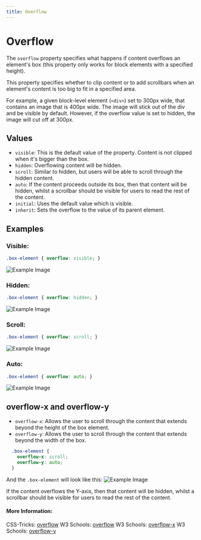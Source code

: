 ```yaml
---
title: Overflow
---
```

# Overflow

The `overflow` property specifies what happens if content overflows an element's box (this property only works for block elements with a specified height).

This property specifies whether to clip content or to add scrollbars when an element's content is too big to fit in a specified area.

For example, a given block-level element (`<div>`) set to 300px wide, that contains an image that is 400px wide. The image will stick out of the div and be visible by default. However, if the overflow value is set to hidden, the image will cut off at 300px.

## Values

* `visible`: This is the default value of the property. Content is not clipped when it's bigger than the box.
* `hidden`: Overflowing content will be hidden.
* `scroll`: Similar to hidden, but users will be able to scroll through the hidden content.
* `auto`: If the content proceeds outside its box, then that content will be hidden, whilst a scrollbar should be visible for users to read the rest of the content.
* `initial`: Uses the default value which is visible.
* `inherit`: Sets the overflow to the value of its parent element.

## Examples

### Visible:
```css
.box-element { overflow: visible; }
```
![Example Image](https://s26.postimg.org/gweu6g5yh/1-vissible.png)

### Hidden:
```css
.box-element { overflow: hidden; }
```
![Example Image](https://s26.postimg.org/l49mf77e1/2-hidden.png)

### Scroll:
```css
.box-element { overflow: scroll; }
```
![Example Image](https://s26.postimg.org/d8z30dxrd/3-scroll.png)

### Auto:
```css
.box-element { overflow: auto; }
```
![Example Image](https://s26.postimg.org/z5q7ei0bt/4-autoank.png)

## overflow-x and overflow-y

* `overflow-x`: Allows the user to scroll through the content that extends beyond the height of the box element.
* `overflow-y`: Allows the user to scroll through the content that extends beyond the width of the box.

```css
  .box-element {
    overflow-x: scroll;
    overflow-y: auto;
  }
```
And the `.box-element` will look like this:
![Example Image](https://s26.postimg.org/ff2kmdfzd/5-_Xand_Y.png)

If the content overflows the Y-axis, then that content will be hidden, whilst a scrollbar should be visible for users to read the rest of the content.

#### More Information:

CSS-Tricks: <a href='https://css-tricks.com/almanac/properties/o/overflow/' target='_blank' rel='nofollow'>overflow</a>
W3 Schools: <a href='https://www.w3schools.com/cssref/pr_pos_overflow.asp' target='_blank' rel='nofollow'>overflow</a>
W3 Schools: <a href='https://www.w3schools.com/cssref/css3_pr_overflow-x.asp' target='_blank' rel='nofollow'>overflow-x</a>
W3 Schools: <a href='https://www.w3schools.com/cssref/css3_pr_overflow-y.asp' target='_blank' rel='nofollow'>overflow-y</a>

